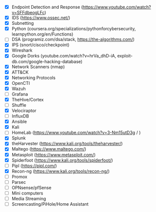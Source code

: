 - [x] Endpoint Detection and Response (https://www.youtube.com/watch?v=SFFdbeogLFc)
- [x] IDS (https://www.ossec.net/)
- [x] Subnetting
- [x] Python (coursera.org/specializations/pythonforcybersecurity, learnpython.org/en/Functions)
- [ ] DSA (programiz.com/dsa/stack, https://the-algorithms.com/)
- [x] IPS (snort/cisco/checkpoint)
- [x] Wireshark
- [x] Google Dorks (youtube.com/watch?v=hrVa_dhD-iA, exploit-db.com/google-hacking-database)
- [x] Network Scanners (nmap)
- [x] ATT&CK
- [x] Networking Protocols
- [x] OpenCTI
- [x] Wazuh
- [ ] Grafana
- [x] TheHive/Cortex
- [ ] Shuffle
- [x] Velociraptor
- [ ] InfluxDB
- [x] Ansible
- [x] Kali
- [ ] HomeLab (https://www.youtube.com/watch?v=3-Nm15utD3g / )
- [x] Splunk
- [x] theHarvester (https://www.kali.org/tools/theharvester/)
- [x] Maltego (https://www.maltego.com/)
- [x] Metasploit (https://www.metasploit.com/)
- [x] Spiderfoot (https://www.kali.org/tools/spiderfoot/)
- [ ] Pipl (https://pipl.com/)
- [x] Recon-ng (https://www.kali.org/tools/recon-ng/)
- [ ] Promox
- [ ] Parsec
- [ ] OPNsense/pfSense
- [ ] Mini computers
- [ ] Media Streaming
- [ ] Screencasting/PiHole/Home Assistant